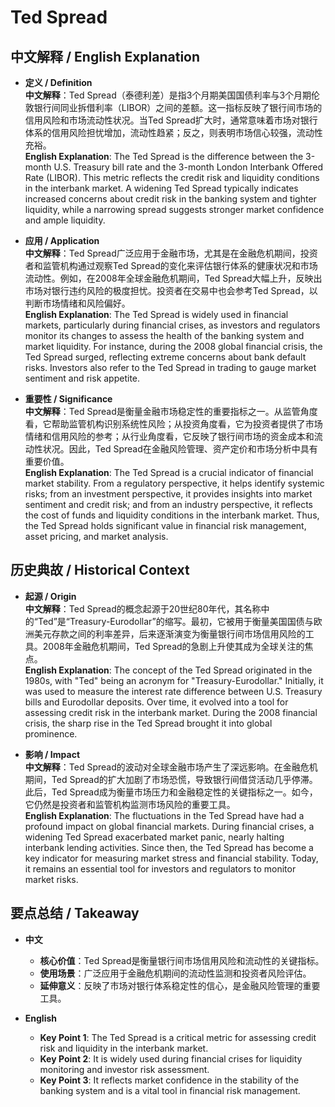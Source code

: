 # Ted Spread

## 中文解释 / English Explanation

* **定义 / Definition**  
  **中文解释**：Ted Spread（泰德利差）是指3个月期美国国债利率与3个月期伦敦银行间同业拆借利率（LIBOR）之间的差额。这一指标反映了银行间市场的信用风险和市场流动性状况。当Ted Spread扩大时，通常意味着市场对银行体系的信用风险担忧增加，流动性趋紧；反之，则表明市场信心较强，流动性充裕。  
  **English Explanation**: The Ted Spread is the difference between the 3-month U.S. Treasury bill rate and the 3-month London Interbank Offered Rate (LIBOR). This metric reflects the credit risk and liquidity conditions in the interbank market. A widening Ted Spread typically indicates increased concerns about credit risk in the banking system and tighter liquidity, while a narrowing spread suggests stronger market confidence and ample liquidity.

* **应用 / Application**  
  **中文解释**：Ted Spread广泛应用于金融市场，尤其是在金融危机期间，投资者和监管机构通过观察Ted Spread的变化来评估银行体系的健康状况和市场流动性。例如，在2008年全球金融危机期间，Ted Spread大幅上升，反映出市场对银行违约风险的极度担忧。投资者在交易中也会参考Ted Spread，以判断市场情绪和风险偏好。  
  **English Explanation**: The Ted Spread is widely used in financial markets, particularly during financial crises, as investors and regulators monitor its changes to assess the health of the banking system and market liquidity. For instance, during the 2008 global financial crisis, the Ted Spread surged, reflecting extreme concerns about bank default risks. Investors also refer to the Ted Spread in trading to gauge market sentiment and risk appetite.

* **重要性 / Significance**  
  **中文解释**：Ted Spread是衡量金融市场稳定性的重要指标之一。从监管角度看，它帮助监管机构识别系统性风险；从投资角度看，它为投资者提供了市场情绪和信用风险的参考；从行业角度看，它反映了银行间市场的资金成本和流动性状况。因此，Ted Spread在金融风险管理、资产定价和市场分析中具有重要价值。  
  **English Explanation**: The Ted Spread is a crucial indicator of financial market stability. From a regulatory perspective, it helps identify systemic risks; from an investment perspective, it provides insights into market sentiment and credit risk; and from an industry perspective, it reflects the cost of funds and liquidity conditions in the interbank market. Thus, the Ted Spread holds significant value in financial risk management, asset pricing, and market analysis.

## 历史典故 / Historical Context

* **起源 / Origin**  
  **中文解释**：Ted Spread的概念起源于20世纪80年代，其名称中的“Ted”是“Treasury-Eurodollar”的缩写。最初，它被用于衡量美国国债与欧洲美元存款之间的利率差异，后来逐渐演变为衡量银行间市场信用风险的工具。2008年金融危机期间，Ted Spread的急剧上升使其成为全球关注的焦点。  
  **English Explanation**: The concept of the Ted Spread originated in the 1980s, with "Ted" being an acronym for "Treasury-Eurodollar." Initially, it was used to measure the interest rate difference between U.S. Treasury bills and Eurodollar deposits. Over time, it evolved into a tool for assessing credit risk in the interbank market. During the 2008 financial crisis, the sharp rise in the Ted Spread brought it into global prominence.

* **影响 / Impact**  
  **中文解释**：Ted Spread的波动对全球金融市场产生了深远影响。在金融危机期间，Ted Spread的扩大加剧了市场恐慌，导致银行间借贷活动几乎停滞。此后，Ted Spread成为衡量市场压力和金融稳定性的关键指标之一。如今，它仍然是投资者和监管机构监测市场风险的重要工具。  
  **English Explanation**: The fluctuations in the Ted Spread have had a profound impact on global financial markets. During financial crises, a widening Ted Spread exacerbated market panic, nearly halting interbank lending activities. Since then, the Ted Spread has become a key indicator for measuring market stress and financial stability. Today, it remains an essential tool for investors and regulators to monitor market risks.

## 要点总结 / Takeaway

* **中文**  
  - **核心价值**：Ted Spread是衡量银行间市场信用风险和流动性的关键指标。  
  - **使用场景**：广泛应用于金融危机期间的流动性监测和投资者风险评估。  
  - **延伸意义**：反映了市场对银行体系稳定性的信心，是金融风险管理的重要工具。

* **English**  
  - **Key Point 1**: The Ted Spread is a critical metric for assessing credit risk and liquidity in the interbank market.  
  - **Key Point 2**: It is widely used during financial crises for liquidity monitoring and investor risk assessment.  
  - **Key Point 3**: It reflects market confidence in the stability of the banking system and is a vital tool in financial risk management.